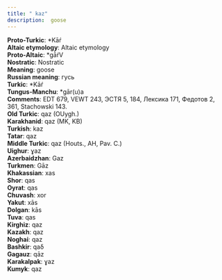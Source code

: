 ```yaml
---
title: " kaz"
description:  goose
---
```


<strong>Proto-Turkic</strong>:  *Kāŕ<br>
<strong>Altaic etymology</strong>:  Altaic etymology<br>
<strong> Proto-Altaic</strong>:  *gā̀ŕV<br>
<strong>Nostratic</strong>:  Nostratic<br>
<strong>Meaning</strong>:  goose<br>
<strong>Russian meaning</strong>:  гусь<br>
<strong>Turkic</strong>:  *Kāŕ<br>
<strong>Tungus-Manchu</strong>:  *gār(u)a<br>
<strong>Comments</strong>:  EDT 679, VEWT 243, ЭСТЯ 5, 184, Лексика 171, Федотов 2, 361, Stachowski 143.<br>
<strong>Old Turkic</strong>:  qaz (OUygh.)<br>
<strong>Karakhanid</strong>:  qaz (MK, KB)<br>
<strong>Turkish</strong>:  kaz<br>
<strong>Tatar</strong>:  qaz<br>
<strong>Middle Turkic</strong>:  qaz (Houts., AH, Pav. C.)<br>
<strong>Uighur</strong>:  ɣaz<br>
<strong>Azerbaidzhan</strong>:  Gaz<br>
<strong>Turkmen</strong>:  Gāz<br>
<strong>Khakassian</strong>:  xas<br>
<strong>Shor</strong>:  qas<br>
<strong>Oyrat</strong>:  qas<br>
<strong>Chuvash</strong>:  xor<br>
<strong>Yakut</strong>:  xās<br>
<strong>Dolgan</strong>:  kās<br>
<strong>Tuva</strong>:  qas<br>
<strong>Kirghiz</strong>:  qaz<br>
<strong>Kazakh</strong>:  qaz<br>
<strong>Noghai</strong>:  qaz<br>
<strong>Bashkir</strong>:  qaδ<br>
<strong>Gagauz</strong>:  qāz<br>
<strong>Karakalpak</strong>:  ɣaz<br>
<strong>Kumyk</strong>:  qaz<br>


